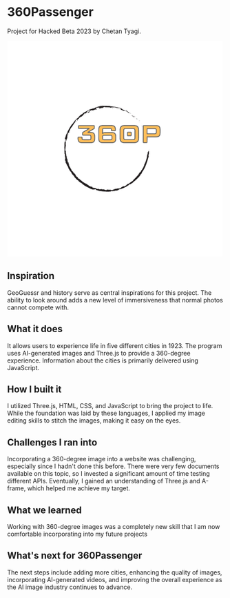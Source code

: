 # 360Passenger
Project for Hacked Beta 2023 by Chetan Tyagi.


![360P](360P.png)

## Inspiration
GeoGuessr and history serve as central inspirations for this project. The ability to look around adds a new level of immersiveness that normal photos cannot compete with.

## What it does
It allows users to experience life in five different cities in 1923. The program uses AI-generated images and Three.js to provide a 360-degree experience. Information about the cities is primarily delivered using JavaScript.

## How I built it
I utilized Three.js, HTML, CSS, and JavaScript to bring the project to life. While the foundation was laid by these languages, I applied my image editing skills to stitch the images, making it easy on the eyes.

## Challenges I ran into
Incorporating a 360-degree image into a website was challenging, especially since I hadn't done this before. There were very few documents available on this topic, so I invested a significant amount of time testing different APIs. Eventually, I gained an understanding of Three.js and A-frame, which helped me achieve my target.

## What we learned
Working with 360-degree images was a completely new skill that I am now comfortable incorporating into my future projects

## What's next for 360Passenger
The next steps include adding more cities, enhancing the quality of images, incorporating AI-generated videos, and improving the overall experience as the AI image industry continues to advance.
